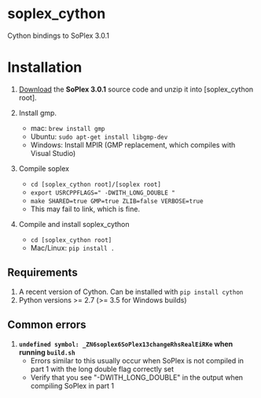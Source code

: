 soplex_cython
=============

Cython bindings to SoPlex 3.0.1

# Installation

1. [Download](http://soplex.zib.de/#download) the **SoPlex 3.0.1** source code and unzip it into [soplex_cython root].
2. Install gmp.
   - mac: ```brew install gmp```
   - Ubuntu: ```sudo apt-get install libgmp-dev```
   - Windows: Install MPIR (GMP replacement, which compiles with Visual Studio)
3. Compile soplex
   - ```cd [soplex_cython root]/[soplex root]```
   - ```export USRCPPFLAGS=" -DWITH_LONG_DOUBLE "```
   - ```make SHARED=true GMP=true ZLIB=false VERBOSE=true```
   - This may fail to link, which is fine.

4. Compile and install soplex_cython
   - ```cd [soplex_cython root]```
   - Mac/Linux: ```pip install .```


## Requirements
1. A recent version of Cython. Can be installed with ```pip install cython```
2. Python versions >= 2.7 (>= 3.5 for Windows builds)

## Common errors
1. **```undefined symbol: _ZN6soplex6SoPlex13changeRhsRealEiRKe``` when running ```build.sh```**
   - Errors similar to this usually occur when SoPlex is not compiled in part 1 with the long double flag correctly set 
   - Verify that you see "-DWITH_LONG_DOUBLE" in the output when compiling SoPlex in part 1
